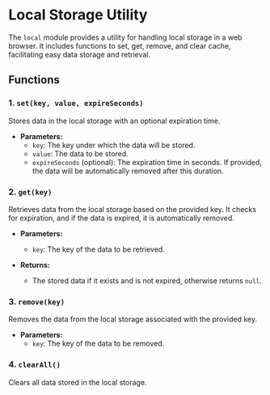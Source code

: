 # Local Storage Utility

The `local` module provides a utility for handling local storage in a web browser. It includes functions to set, get, remove, and clear cache, facilitating easy data storage and retrieval.

## Functions

### 1. `set(key, value, expireSeconds)`

Stores data in the local storage with an optional expiration time.

- **Parameters:**
  - `key`: The key under which the data will be stored.
  - `value`: The data to be stored.
  - `expireSeconds` (optional): The expiration time in seconds. If provided, the data will be automatically removed after this duration.

### 2. `get(key)`

Retrieves data from the local storage based on the provided key. It checks for expiration, and if the data is expired, it is automatically removed.

- **Parameters:**
  - `key`: The key of the data to be retrieved.

- **Returns:**
  - The stored data if it exists and is not expired, otherwise returns `null`.

### 3. `remove(key)`

Removes the data from the local storage associated with the provided key.

- **Parameters:**
  - `key`: The key of the data to be removed.

### 4. `clearAll()`

Clears all data stored in the local storage.